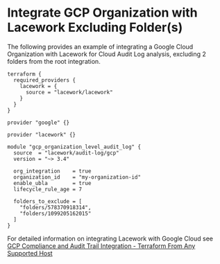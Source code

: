 # Integrate GCP Organization with Lacework Excluding Folder(s)

The following provides an example of integrating a Google Cloud Organization with Lacework for Cloud
Audit Log analysis, excluding 2 folders from the root integration.

```hcl
terraform {
  required_providers {
    lacework = {
      source = "lacework/lacework"
    }
  }
}

provider "google" {}

provider "lacework" {}

module "gcp_organization_level_audit_log" {
  source  = "lacework/audit-log/gcp"
  version = "~> 3.4"

  org_integration    = true
  organization_id    = "my-organization-id"
  enable_ubla        = true
  lifecycle_rule_age = 7

  folders_to_exclude = [
    "folders/578370918314",
    "folders/1099205162015"
  ]
}
```

For detailed information on integrating Lacework with Google Cloud see [GCP Compliance and Audit Trail Integration - Terraform From Any Supported Host](https://docs.lacework.com/gcp-compliance-and-audit-log-integration-terraform-from-any-supported-host)

